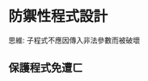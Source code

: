 # 防禦性程式設計
思維: 子程式不應因傳入非法參數而被破壞
## 保護程式免遭ㄈ
<!--stackedit_data:
eyJoaXN0b3J5IjpbLTExMjQyNzY4NDAsMjA2NTQ1MTA4XX0=
-->